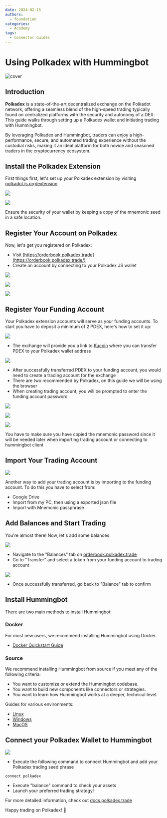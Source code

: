 ```yaml
---
date: 2024-02-15
authors:
  - foundation
categories:
  - Academy
tags:
  - Connector Guides
---
```


# Using Polkadex with Hummingbot

![cover](cover.png)

## Introduction

**Polkadex** is a state-of-the-art decentralized exchange on the Polkadot network, offering a seamless blend of the high-speed trading typically found on centralized platforms with the security and autonomy of a DEX. This guide walks through setting up a Polkadex wallet and initiating trading with Hummingbot. 

By leveraging Polkadex and Hummingbot, traders can enjoy a high-performance, secure, and automated trading experience without the custodial risks, making it an ideal platform for both novice and seasoned traders in the cryptocurrency ecosystem.

<!-- more -->


## Install the Polkadex Extension

First things first, let's set up your Polkadex extension by visiting [polkadot.js.org/extension](https://polkadot.js.org/extension/)

![](image1.png)

![](image2.png)

Ensure the security of your wallet by keeping a copy of the mnemonic seed in a safe location.

## Register Your Account on Polkadex

Now, let's get you registered on Polkadex:

- Visit [https://orderbook.polkadex.trade](https://orderbook.polkadex.trade/)
- Create an account by connecting to your Polkadex JS wallet

![](image3.png)

![](image3a.png)

![](!image3b.png)

## Register Your Funding Account

Your Polkadex extension accounts will serve as your funding accounts. To start you have to deposit a minimum of 2 PDEX, here's how to set it up:

![](image4.png)

- The exchange will provide you a link to [Kucoin](https://www.kucoin.com/trade/PDEX-USDT) where you can transfer PDEX to your Polkadex wallet address

![](image4a.png)

- After successfully transferred PDEX to your funding account, you would need to create a trading account for the exchange
- There are two recommended by Polkadex, on this guide we will be using the browser
- When creating trading account, you will be prompted to enter the funding account password

![](image4b.png)

![](image4c.png)

![](image4d.png)

You have to make sure you have copied the mnemonic password since it will be needed later when importing trading account or connecting to hummingbot client

## Import Your Trading Account

![](image5.png)

Another way to add your trading account is by importing to the funding account. To do this you have to select from:

- Google Drive
- Import from my PC, then using a exported json file 
- Import with Mnemonic passphrase

## Add Balances and Start Trading

You're almost there! Now, let's add some balances:

![](image6.png)

- Navigate to the "Balances" tab on [orderbook.polkadex.trade](https://orderbook.polkadex.trade/)
- Go to "Transfer" and select a token from your funding account to trading account

![](image7.png)

- Once successfully transferred, go back to "Balance" tab to confirm



## Install Hummingbot


There are two main methods to install Hummingbot:

### Docker

For most new users, we recommend installing Hummingbot using Docker.

- [Docker Quickstart Guide](https://hummingbot.org/academy-content/docker-installation-guide/)

### Source

We recommend installing Hummingbot from source if you meet any of the following criteria:

- You want to customize or extend the Hummingbot codebase.
- You want to build new components like connectors or strategies.
- You want to learn how Hummingbot works at a deeper, technical level.

Guides for various environments:

  - [Linux](../../../installation/linux.md)
  - [Windows](../../../installation/windows.md)
  - [MacOS](../../../installation/mac.md)


## Connect your Polkadex Wallet to Hummingbot

![](image8.png)

- Execute the following command to connect Hummingbot and add your Polkadex trading seed phrase

```
connect polkadex

```

- Execute "balance" command to check your assets 
- Launch your preferred trading strategy!


For more detailed information, check out [docs.polkadex.trade](https://docs.polkadex.trade/polkadexOrderbookFAQHowToTransferDeposits/)


Happy trading on Polkadex! 🚀
